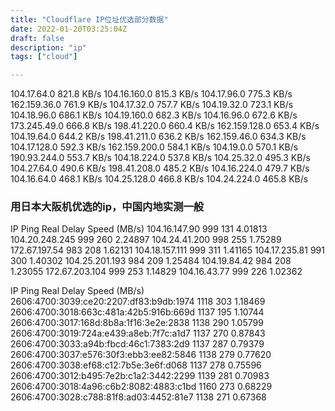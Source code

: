 ```yaml
---
title: "Cloudflare IP位址优选部分数据"
date: 2022-01-20T03:25:04Z
draft: false
description: "ip"
tags: ["cloud"]

---
```

104.17.64.0   821.8 KB/s
104.16.160.0   815.3 KB/s
104.17.96.0   775.3 KB/s
162.159.36.0   761.9 KB/s
104.17.32.0   757.7 KB/s
104.19.32.0   723.1 KB/s
104.18.96.0   686.1 KB/s
104.19.160.0   682.3 KB/s
104.16.96.0   672.6 KB/s
173.245.49.0   666.8 KB/s
198.41.220.0  660.4 KB/s
162.159.128.0   653.4 KB/s
104.19.64.0   644.2 KB/s
198.41.211.0   636.2 KB/s
162.159.46.0   634.3 KB/s
104.17.128.0   592.3 KB/s
162.159.200.0   584.1 KB/s
104.19.0.0   570.1 KB/s
190.93.244.0   553.7 KB/s
104.18.224.0   537.8 KB/s
104.25.32.0   495.3 KB/s
104.27.64.0   490.6 KB/s
198.41.208.0   485.2 KB/s
104.16.224.0   479.7 KB/s
104.16.64.0   468.1 KB/s
104.25.128.0   466.8 KB/s
104.24.224.0   465.8 KB/s
### 用日本大阪机优选的ip，中国内地实测一般
IP  Ping    Real Delay  Speed (MB/s)
104.16.147.90   999 131 4.01813
104.20.248.245  999 260 2.24897
104.24.41.200   998 255 1.75289
172.67.197.54   983 208 1.62131
104.18.157.111  999 311 1.41165
104.17.235.81   991 300 1.40302
104.25.201.193  984 209 1.25484
104.19.84.42    984 208 1.23055
172.67.203.104  999 253 1.14829
104.16.43.77    999 226 1.02362

IP  Ping    Real Delay  Speed (MB/s)
2606:4700:3039:ce20:2207:df83:b9db:1974 1118    303 1.18469
2606:4700:3018:663c:481a:42b5:916b:669d 1137    195 1.10744
2606:4700:3017:168d:8b8a:1f16:3e2e:2838 1138    290 1.05799
2606:4700:3019:724a:e439:a8eb:7f7c:a1d7 1137    270 0.87843
2606:4700:3033:a94b:fbcd:46c1:7383:2d9  1137    287 0.79379
2606:4700:3037:e576:30f3:ebb3:ee82:5846 1138    279 0.77620
2606:4700:3038:ef68:c12:7b5e:3e6f:d068  1137    278 0.75596
2606:4700:3012:b495:7e2b:c1a2:3442:2299 1139    281 0.70983
2606:4700:3018:4a96:c6b2:8082:4883:c1bd 1160    273 0.68229
2606:4700:3028:c788:81f8:ad03:4452:81e7 1138    271 0.67368